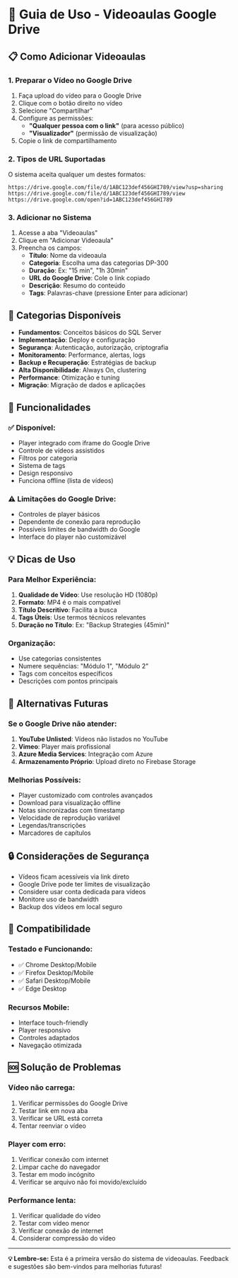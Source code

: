# 🎥 Guia de Uso - Videoaulas Google Drive

## 📋 Como Adicionar Videoaulas

### 1. **Preparar o Vídeo no Google Drive**

1. Faça upload do vídeo para o Google Drive
2. Clique com o botão direito no vídeo
3. Selecione "Compartilhar"
4. Configure as permissões:
   - **"Qualquer pessoa com o link"** (para acesso público)
   - **"Visualizador"** (permissão de visualização)
5. Copie o link de compartilhamento

### 2. **Tipos de URL Suportadas**

O sistema aceita qualquer um destes formatos:
```
https://drive.google.com/file/d/1ABC123def456GHI789/view?usp=sharing
https://drive.google.com/file/d/1ABC123def456GHI789/view
https://drive.google.com/open?id=1ABC123def456GHI789
```

### 3. **Adicionar no Sistema**

1. Acesse a aba "Videoaulas"
2. Clique em "Adicionar Videoaula"
3. Preencha os campos:
   - **Título**: Nome da videoaula
   - **Categoria**: Escolha uma das categorias DP-300
   - **Duração**: Ex: "15 min", "1h 30min"
   - **URL do Google Drive**: Cole o link copiado
   - **Descrição**: Resumo do conteúdo
   - **Tags**: Palavras-chave (pressione Enter para adicionar)

## 🎯 Categorias Disponíveis

- **Fundamentos**: Conceitos básicos do SQL Server
- **Implementação**: Deploy e configuração
- **Segurança**: Autenticação, autorização, criptografia
- **Monitoramento**: Performance, alertas, logs
- **Backup e Recuperação**: Estratégias de backup
- **Alta Disponibilidade**: Always On, clustering
- **Performance**: Otimização e tuning
- **Migração**: Migração de dados e aplicações

## 🔧 Funcionalidades

### ✅ **Disponível:**
- Player integrado com iframe do Google Drive
- Controle de vídeos assistidos
- Filtros por categoria
- Sistema de tags
- Design responsivo
- Funciona offline (lista de vídeos)

### ⚠️ **Limitações do Google Drive:**
- Controles de player básicos
- Dependente de conexão para reprodução
- Possíveis limites de bandwidth do Google
- Interface do player não customizável

## 💡 Dicas de Uso

### **Para Melhor Experiência:**
1. **Qualidade de Vídeo**: Use resolução HD (1080p)
2. **Formato**: MP4 é o mais compatível
3. **Título Descritivo**: Facilita a busca
4. **Tags Úteis**: Use termos técnicos relevantes
5. **Duração no Título**: Ex: "Backup Strategies (45min)"

### **Organização:**
- Use categorias consistentes
- Numere sequências: "Módulo 1", "Módulo 2"
- Tags com conceitos específicos
- Descrições com pontos principais

## 🚀 Alternativas Futuras

### **Se o Google Drive não atender:**

1. **YouTube Unlisted**: Vídeos não listados no YouTube
2. **Vimeo**: Player mais profissional
3. **Azure Media Services**: Integração com Azure
4. **Armazenamento Próprio**: Upload direto no Firebase Storage

### **Melhorias Possíveis:**
- Player customizado com controles avançados
- Download para visualização offline
- Notas sincronizadas com timestamp
- Velocidade de reprodução variável
- Legendas/transcrições
- Marcadores de capítulos

## 🔒 Considerações de Segurança

- Vídeos ficam acessíveis via link direto
- Google Drive pode ter limites de visualização
- Considere usar conta dedicada para vídeos
- Monitore uso de bandwidth
- Backup dos vídeos em local seguro

## 📱 Compatibilidade

### **Testado e Funcionando:**
- ✅ Chrome Desktop/Mobile
- ✅ Firefox Desktop/Mobile
- ✅ Safari Desktop/Mobile
- ✅ Edge Desktop

### **Recursos Mobile:**
- Interface touch-friendly
- Player responsivo
- Controles adaptados
- Navegação otimizada

## 🆘 Solução de Problemas

### **Vídeo não carrega:**
1. Verificar permissões do Google Drive
2. Testar link em nova aba
3. Verificar se URL está correta
4. Tentar reenviar o vídeo

### **Player com erro:**
1. Verificar conexão com internet
2. Limpar cache do navegador
3. Testar em modo incógnito
4. Verificar se arquivo não foi movido/excluído

### **Performance lenta:**
1. Verificar qualidade do vídeo
2. Testar com vídeo menor
3. Verificar conexão de internet
4. Considerar compressão do vídeo

---

**💡 Lembre-se:** Esta é a primeira versão do sistema de videoaulas. Feedback e sugestões são bem-vindos para melhorias futuras!
